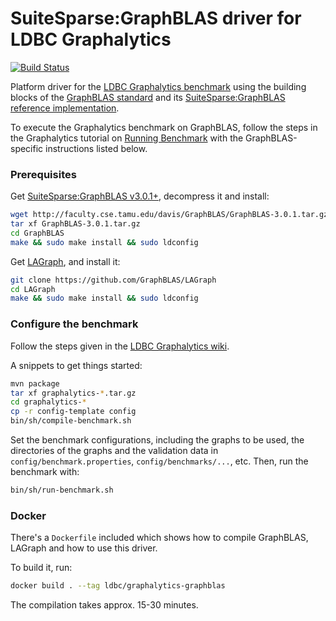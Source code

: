 # SuiteSparse:GraphBLAS driver for LDBC Graphalytics

[![Build Status](https://travis-ci.com/FTSRG/ldbc-graphalytics-platform-graphblas.svg?branch=master)](https://travis-ci.com/FTSRG/ldbc-graphalytics-platform-graphblas)

Platform driver for the [LDBC Graphalytics benchmark](https://graphalytics.org) using the building blocks of the [GraphBLAS standard](http://graphblas.org/) and its [SuiteSparse:GraphBLAS reference implementation](http://faculty.cse.tamu.edu/davis/GraphBLAS.html).

To execute the Graphalytics benchmark on GraphBLAS, follow the steps in the Graphalytics tutorial on [Running Benchmark](https://github.com/ldbc/ldbc_graphalytics/wiki/Manual%3A-Running-Benchmark) with the GraphBLAS-specific instructions listed below.

### Prerequisites

Get [SuiteSparse:GraphBLAS v3.0.1+](http://faculty.cse.tamu.edu/davis/GraphBLAS.html), decompress it and install:

```bash
wget http://faculty.cse.tamu.edu/davis/GraphBLAS/GraphBLAS-3.0.1.tar.gz
tar xf GraphBLAS-3.0.1.tar.gz
cd GraphBLAS
make && sudo make install && sudo ldconfig
```

Get [LAGraph](https://github.com/GraphBLAS/LAGraph), and install it:

```bash
git clone https://github.com/GraphBLAS/LAGraph
cd LAGraph
make && sudo make install && sudo ldconfig
```

### Configure the benchmark

Follow the steps given in the [LDBC Graphalytics wiki](https://github.com/ldbc/ldbc_graphalytics/wiki).

A snippets to get things started:

```bash
mvn package
tar xf graphalytics-*.tar.gz
cd graphalytics-*
cp -r config-template config
bin/sh/compile-benchmark.sh
```

Set the benchmark configurations, including the graphs to be used, the directories of the graphs and the validation data in `config/benchmark.properties`, `config/benchmarks/...`, etc. Then, run the benchmark with:

```bash
bin/sh/run-benchmark.sh
```

### Docker

There's a `Dockerfile` included which shows how to compile GraphBLAS, LAGraph and how to use this driver.

To build it, run:

```bash
docker build . --tag ldbc/graphalytics-graphblas
```

The compilation takes approx. 15-30 minutes.
